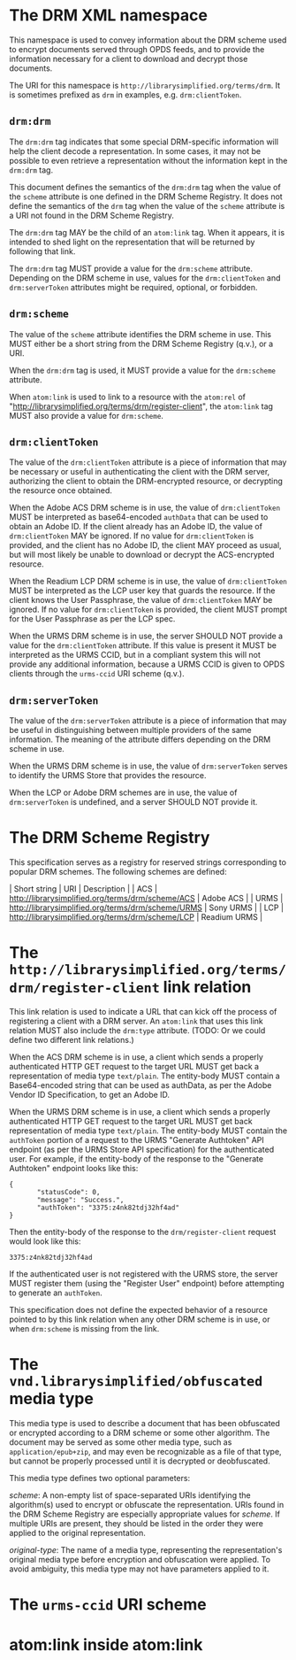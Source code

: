 # The DRM XML namespace

This namespace is used to convey information about the DRM scheme used
to encrypt documents served through OPDS feeds, and to provide the
information necessary for a client to download and decrypt those
documents.

The URI for this namespace is
`http://librarysimplified.org/terms/drm`. It is sometimes prefixed as
`drm` in examples, e.g. `drm:clientToken`.

## `drm:drm`

The `drm:drm` tag indicates that some special DRM-specific information
will help the client decode a representation. In some cases, it may
not be possible to even retrieve a representation without the
information kept in the `drm:drm` tag.

This document defines the semantics of the `drm:drm` tag when the value of
the `scheme` attribute is one defined in the DRM Scheme Registry. It
does not define the semantics of the `drm` tag when the value of the
`scheme` attribute is a URI not found in the DRM Scheme Registry.

The `drm:drm` tag MAY be the child of an `atom:link` tag. When it appears,
it is intended to shed light on the representation that will be
returned by following that link.

The `drm:drm` tag MUST provide a value for the `drm:scheme`
attribute. Depending on the DRM scheme in use, values for the `drm:clientToken` and
`drm:serverToken` attributes might be required, optional, or forbidden.

## `drm:scheme`

The value of the `scheme` attribute identifies the DRM scheme in
use. This MUST either be a short string from the DRM Scheme Registry
(q.v.), or a URI.

When the `drm:drm` tag is used, it MUST provide a value for the
`drm:scheme` attribute.

When `atom:link` is used to link to a resource with the `atom:rel` of
"http://librarysimplified.org/terms/drm/register-client", the
`atom:link` tag MUST also provide a value for `drm:scheme`.

## `drm:clientToken`

The value of the `drm:clientToken` attribute is a piece of information that may be
necessary or useful in authenticating the client with the DRM server,
authorizing the client to obtain the DRM-encrypted resource, or
decrypting the resource once obtained.

When the Adobe ACS DRM scheme is in use, the value of
`drm:clientToken` MUST be interpreted as base64-encoded `authData` that can be used
to obtain an Adobe ID. If the client already has an Adobe ID, the
value of `drm:clientToken` MAY be ignored. If no value for
`drm:clientToken` is provided, and the client has no Adobe ID, the client MAY proceed as usual, but
will most likely be unable to download or decrypt the ACS-encrypted resource.

When the Readium LCP DRM scheme is in use, the value of
`drm:clientToken` MUST be interpreted as the LCP user key that guards
the resource. If the client knows the User Passphrase, the value of
`drm:clientToken` MAY be ignored. If no value for `drm:clientToken` is
provided, the client MUST prompt for the User Passphrase as per the
LCP spec.

When the URMS DRM scheme is in use, the server SHOULD NOT provide a
value for the `drm:clientToken` attribute. If this value is present it
MUST be interpreted as the URMS CCID, but in a compliant system this
will not provide any additional information, because a URMS CCID is
given to OPDS clients through the `urms-ccid` URI scheme (q.v.).

## `drm:serverToken`

The value of the `drm:serverToken` attribute is a piece of information that may be
useful in distinguishing between multiple providers of the same
information. The meaning of the attribute differs depending on the DRM
scheme in use.

When the URMS DRM scheme is in use, the value of `drm:serverToken`
serves to identify the URMS Store that provides the resource.

When the LCP or Adobe DRM schemes are in use, the value of
`drm:serverToken` is undefined, and a server SHOULD NOT provide it.

# The DRM Scheme Registry

This specification serves as a registry for reserved strings
corresponding to popular DRM schemes. The following schemes are
defined:

| Short string | URI | Description |
| ACS | http://librarysimplified.org/terms/drm/scheme/ACS | Adobe ACS |
| URMS | http://librarysimplified.org/terms/drm/scheme/URMS | Sony URMS |
| LCP | http://librarysimplified.org/terms/drm/scheme/LCP | Readium URMS |

# The `http://librarysimplified.org/terms/drm/register-client` link relation

This link relation is used to indicate a URL that can kick off the
process of registering a client with a DRM server. An `atom:link` that
uses this link relation MUST also include the `drm:type`
attribute. (TODO: Or we could define two different link relations.)

When the ACS DRM scheme is in use, a client which sends a properly
authenticated HTTP GET request to the target URL MUST get back a
representation of media type `text/plain`. The entity-body MUST
contain a Base64-encoded string that can be used as authData, as per
the Adobe Vendor ID Specification, to get an Adobe ID.

When the URMS DRM scheme is in use, a client which sends a properly
authenticated HTTP GET request to the target URL MUST get back
representation of media type `text/plain`. The entity-body MUST
contain the `authToken` portion of a request to the URMS "Generate
Authtoken" API endpoint (as per the URMS Store API specification) for
the authenticated user. For example, if the entity-body of the
response to the "Generate Authtoken" endpoint looks like this:

```
{
       "statusCode": 0,
       "message": "Success.",
       "authToken": "3375:z4nk82tdj32hf4ad"
}
```

Then the entity-body of the response to the `drm/register-client`
request would look like this:

```
3375:z4nk82tdj32hf4ad
```

If the authenticated user is not registered with the URMS store, the
server MUST register them (using the "Register User" endpoint) before
attempting to generate an `authToken`.

This specification does not define the expected behavior of a resource
pointed to by this link relation when any other DRM scheme is in use,
or when `drm:scheme` is missing from the link.

# The `vnd.librarysimplified/obfuscated` media type

This media type is used to describe a document that has been
obfuscated or encrypted according to a DRM scheme or some other
algorithm. The document may be served as some other media type, such
as `application/epub+zip`, and may even be recognizable as a file of that
type, but cannot be properly processed until it is decrypted or
deobfuscated.

This media type defines two optional parameters:

*scheme*: A non-empty list of space-separated URIs identifying the
algorithm(s) used to encrypt or obfuscate the representation. URIs
found in the DRM Scheme Registry are especially appropriate values for
*scheme*. If multiple URIs are present, they should be listed in the
order they were applied to the original representation.

*original-type*: The name of a media type, representing the
representation's original media type before encryption and obfuscation
were applied. To avoid ambiguity, this media type may not have parameters applied to it.

# The `urms-ccid` URI scheme

# atom:link inside atom:link
